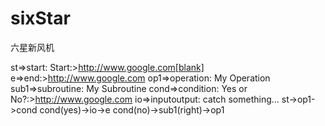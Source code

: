 # sixStar
六星新风机

st=>start: Start:>http://www.google.com[blank] e=>end:>http://www.google.com op1=>operation: My Operation sub1=>subroutine: My Subroutine cond=>condition: Yes or No?:>http://www.google.com io=>inputoutput: catch something... st->op1->cond cond(yes)->io->e cond(no)->sub1(right)->op1


